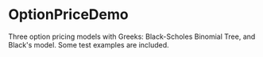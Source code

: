 # OptionPriceDemo

Three option pricing models with Greeks:
Black-Scholes
Binomial Tree, and
Black's model.
Some test examples are included.

